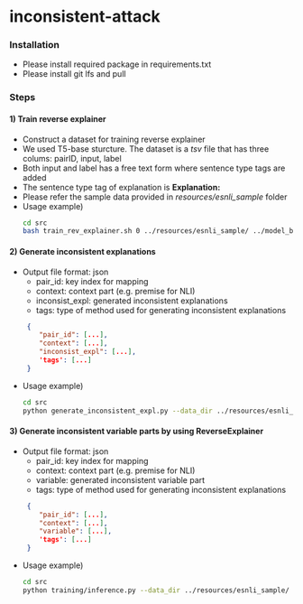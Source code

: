 # inconsistent-attack

### Installation
- Please install required package in requirements.txt
- Please install git lfs and pull


### Steps
#### 1) Train reverse explainer
- Construct a dataset for training reverse explainer
- We used T5-base sturcture. The dataset is a *tsv* file that has three colums: pairID, input, label
- Both input and label has a free text form where sentence type tags are added
- The sentence type tag of explanation is **Explanation:**
- Please refer the sample data provided in *resources/esnli_sample* folder
- Usage example)
    ```bash
    cd src
    bash train_rev_explainer.sh 0 ../resources/esnli_sample/ ../model_binary/
    ```
    
#### 2) Generate inconsistent explanations
- Output file format: json
    - pair_id: key index for mapping
    - context: context part (e.g. premise for NLI)
    - inconsist_expl: generated inconsistent explanations
    - tags: type of method used for generating inconsistent explanations
    ```json
     {
        "pair_id": [...],
        "context": [...],
        "inconsist_expl": [...],
        'tags': [...]
     }
    ``` 
- Usage example)
    ```bash
    cd src
    python generate_inconsistent_expl.py --data_dir ../resources/esnli_sample/ --save_dir ../resources/esnli_sample/
    ```

#### 3) Generate inconsistent variable parts by using ReverseExplainer
- Output file format: json
    - pair_id: key index for mapping
    - context: context part (e.g. premise for NLI)
    - variable: generated inconsistent variable part
    - tags: type of method used for generating inconsistent explanations
    ```json
     {
        "pair_id": [...],
        "context": [...],
        "variable": [...],
        'tags': [...]
     }
    ``` 
- Usage example)
    ```bash
    cd src
    python training/inference.py --data_dir ../resources/esnli_sample/ --save_dir ../resources/esnli/
    ```
